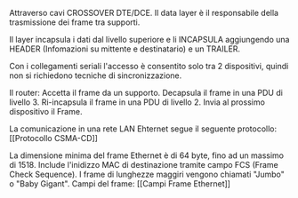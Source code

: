
Attraverso cavi CROSSOVER DTE/DCE.
Il data layer è il responsabile della trasmissione dei frame tra supporti.

Il layer incapsula i dati dal livello superiore e li INCAPSULA aggiungendo una HEADER (Infomazioni su mittente e destinatario) e un TRAILER.

Con i collegamenti seriali l'accesso è consentito solo tra 2 dispositivi, quindi non si richiedono tecniche di sincronizzazione.

Il router:
		Accetta il frame da un supporto.
		Decapsula  il frame in una PDU di livello 3.
		Ri-incapsula il frame in una PDU di livello 2.
		Invia al prossimo dispositivo il Frame.

La comunicazione in una rete LAN Ehternet segue il seguente protocollo: [[Protocollo CSMA-CD]]



La dimensione minima del frame Ethernet è di 64 byte, fino ad un massimo di 1518.
Include l'inidizzo MAC di destinazione tramite campo FCS (Frame Check Sequence).
I frame di lunghezze maggiri vengono chiamati "Jumbo" o "Baby Gigant".
Campi del frame: [[Campi Frame Ethernet]]